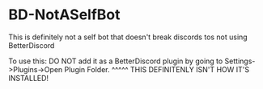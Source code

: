 # BD-NotASelfBot
This is definitely not a self bot that doesn't break discords tos not using BetterDiscord

To use this:
DO NOT add it as a BetterDiscord plugin by going to Settings->Plugins->Open Plugin Folder.
^^^^^ THIS DEFINITENLY ISN'T HOW IT'S INSTALLED!
